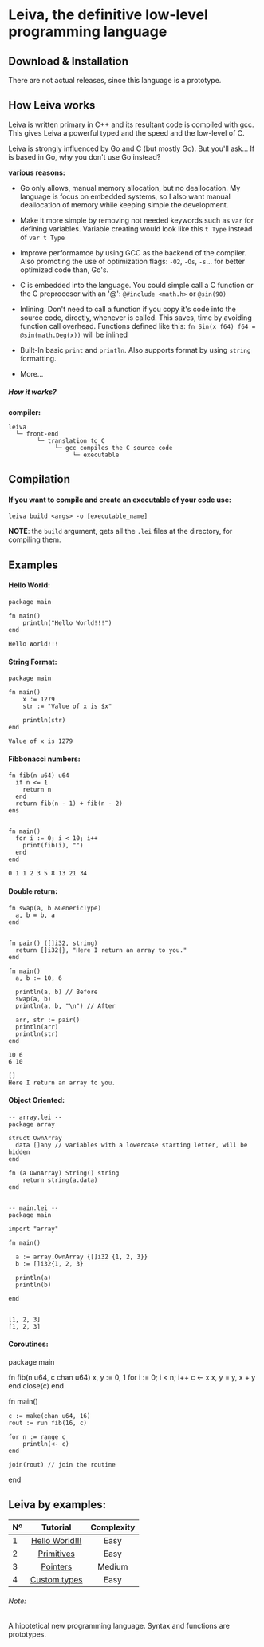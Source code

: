 # Leiva, the definitive low-level programming language
## Download & Installation
There are not actual releases, since this language is a prototype. 

## How Leiva works
Leiva is written primary in C++ and its resultant code is compiled with [gcc](https://github.com/gcc-mirror/gcc). This gives Leiva a powerful typed and the speed and the low-level of C.

Leiva is strongly influenced by Go and C (but mostly Go). But you'll ask... If is based in Go, why you don't use Go instead?

**various reasons:**
* Go only allows, manual memory allocation, but no deallocation. My language is focus on embedded systems, so I also want manual deallocation of memory while keeping simple the development.

* Make it more simple by removing not needed keywords such as ```var``` for defining variables. Variable creating would look like this ```t Type``` instead of ```var t Type```

* Improve performamce by using GCC as the backend of the compiler. Also promoting the use of optimization flags: `-O2`, `-Os`, `-s`... for better optimized code than, Go's.

* C is embedded into the language. You could simple call a C function or the C preprocesor with an '@': `@#include <math.h>` or `@sin(90)`

* Inlining. Don't need to call a function if you copy it's code into the source code, directly, whenever is called. This saves, time by avoiding function call overhead. Functions defined like this: `fn Sin(x f64) f64 = @sin(math.Deg(x))` will be inlined

* Built-In basic `print` and `println`. Also supports format by using `string` formatting.

* More...

##### How it works?
**compiler:**
```
leiva
  └─ front-end
        └─ translation to C
             └─ gcc compiles the C source code
                  └─ executable
```

## Compilation

#### If you want to compile and create an executable of your code use:
```
leiva build <args> -o [executable_name]
```
**NOTE**: the `build` argument, gets all the `.lei` files at the directory, for compiling them.
## Examples
#### Hello World:
```
package main

fn main()
    println("Hello World!!!")
end
```
```
Hello World!!!
```
#### String Format:
```
package main

fn main()
    x := 1279
    str := "Value of x is $x"
    
    println(str)
end
```
```
Value of x is 1279
```
#### Fibbonacci numbers:
```
fn fib(n u64) u64 
  if n <= 1
    return n
  end
  return fib(n - 1) + fib(n - 2)
ens
  

fn main()
  for i := 0; i < 10; i++
    print(fib(i), "")
  end
end

```
```
0 1 1 2 3 5 8 13 21 34
```

#### Double return:
```
fn swap(a, b &GenericType)
  a, b = b, a
end
  

fn pair() ([]i32, string)
  return []i32{}, "Here I return an array to you."
end

fn main()
  a, b := 10, 6

  println(a, b) // Before
  swap(a, b)
  println(a, b, "\n") // After

  arr, str := pair()
  println(arr)
  println(str)
end
```
```
10 6
6 10

[]
Here I return an array to you.
```

#### Object Oriented:
```
-- array.lei --
package array

struct OwnArray
  data []any // variables with a lowercase starting letter, will be hidden
end

fn (a OwnArray) String() string
    return string(a.data)
end


-- main.lei --
package main

import "array"

fn main()
  
  a := array.OwnArray {[]i32 {1, 2, 3}}
  b := []i32{1, 2, 3}
  
  println(a)
  println(b)
  
end
  
```
```
[1, 2, 3] 
[1, 2, 3]
```
#### Coroutines:
package main

fn fib(n u64, c chan u64)
    x, y := 0, 1
    for i := 0; i < n; i++
        c <- x
        x, y = y, x + y
    end
    close(c)
end

fn main()

    c := make(chan u64, 16)
    rout := run fib(16, c)

    for n := range c
        println(<- c)
    end

    join(rout) // join the routine
end
## Leiva by examples:
| Nº            | Tutorial      | Complexity      |
| ------------- |:-------------:|:---------------:|
| 1             | [Hello World!!!](https://github.com/AlKiam/Leiva/tree/master/Examples/Hello%20World) | Easy |
| 2             | [Primitives](https://github.com/AlKiam/Leiva/tree/master/Examples/Primitives) | Easy |
| 3             | [Pointers](https://github.com/AlKiam/Leiva/tree/master/Examples/Pointers) | Medium |
| 4             | [Custom types](https://github.com/AlKiam/Leiva/tree/master/Examples/Custom%20Types) | Easy |

###### Note:
A hipotetical new programming language. Syntax and functions are prototypes.
